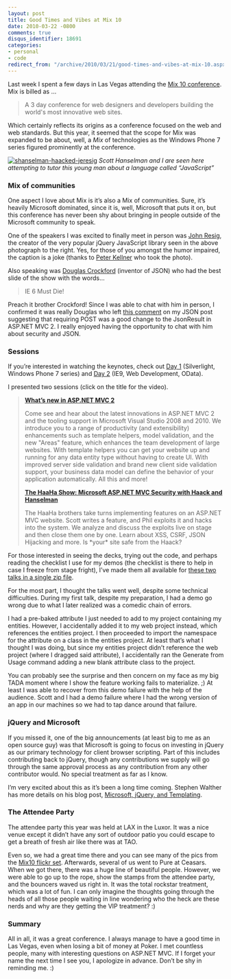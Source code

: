 ```yaml
---
layout: post
title: Good Times and Vibes at Mix 10
date: 2010-03-22 -0800
comments: true
disqus_identifier: 18691
categories:
- personal
- code
redirect_from: "/archive/2010/03/21/good-times-and-vibes-at-mix-10.aspx/"
---
```


Last week I spent a few days in Las Vegas attending the [Mix 10
conference](http://live.visitmix.com/ "Mix 10 website"). Mix is billed
as …

> A 3 day conference for web designers and developers building the
> world's most innovative web sites.

Which certainly reflects its origins as a conference focused on the web
and web standards. But this year, it seemed that the scope for Mix was
expanded to be about, well, a *Mix* of technologies as the Windows Phone
7 series figured prominently at the conference.

[![shanselman-haacked-jeresig](https://haacked.com/images/haacked_com/WindowsLiveWriter/Mix10_E26B/shanselman-haacked-jeresig_thumb.jpg "shanselman-haacked-jeresig")](https://haacked.com/images/haacked_com/WindowsLiveWriter/Mix10_E26B/shanselman-haacked-jeresig.jpg)
*Scott Hanselman and I are seen here attempting to tutor this young man
about a language called “JavaScript”*

### Mix of communities

One aspect I love about Mix is it’s also a Mix of communities. Sure,
it’s heavily Microsoft dominated, since it is, well, Microsoft that puts
it on, but this conference has never been shy about bringing in people
outside of the Microsoft community to speak.

One of the speakers I was excited to finally meet in person was [John
Resig](http://ejohn.org/ "John Resig"), the creator of the very popular
jQuery JavaScript library seen in the above photograph to the right.
Yes, for those of you amongst the humor impaired, the caption is a joke
(thanks to [Peter Kellner](http://peterkellner.net/ "Peter Kellner") who
took the photo).

Also speaking was [Douglas
Crockford](http://www.crockford.com/ "Douglas Crockford") (inventor of
JSON) who had the best slide of the show with the words…

> IE 6 Must Die!

Preach it brother Crockford! Since I was able to chat with him in
person, I confirmed it was really Douglas who left [this
comment](https://haacked.com/archive/2009/06/26/too-late-to-change-json.aspx#72568 "Is it too late to change JSON")
on my JSON post suggesting that requiring POST was a good change to the
JsonResult in ASP.NET MVC 2. I really enjoyed having the opportunity to
chat with him about security and JSON.

### Sessions

If you’re interested in watching the keynotes, check out [Day
1](http://live.visitmix.com/MIX10/Sessions/KEY01 "Day 1 keynote")
(Silverlight, Windows Phone 7 series) and [Day
2](http://live.visitmix.com/MIX10/Sessions/KEY02 "Day 2 keynote") (IE9,
Web Development, OData).

I presented two sessions (click on the title for the video).

> **[What’s new in ASP.NET MVC
> 2](http://live.visitmix.com/MIX10/Sessions/FT04 "Session FT04 Video")** 
>
> Come see and hear about the latest innovations in ASP.NET MVC 2 and
> the tooling support in Microsoft Visual Studio 2008 and 2010. We
> introduce you to a range of productivity (and extensibility)
> enhancements such as template helpers, model validation, and the new
> "Areas" feature, which enhances the team development of large
> websites. With template helpers you can get your website up and
> running for any data entity type without having to create UI. With
> improved server side validation and brand new client side validation
> support, your business data model can define the behavior of your
> application automatically. All this and more!
>
> **[The HaaHa Show: Microsoft ASP.NET MVC Security with Haack and
> Hanselman](http://live.visitmix.com/MIX10/Sessions/FT05 "Session FT05 Video")**
>
> The HaaHa brothers take turns implementing features on an ASP.NET MVC
> website. Scott writes a feature, and Phil exploits it and hacks into
> the system. We analyze and discuss the exploits live on stage and then
> close them one by one. Learn about XSS, CSRF, JSON Hijacking and more.
> Is \*your\* site safe from the Haack?

For those interested in seeing the decks, trying out the code, and
perhaps reading the checklist I use for my demos (the checklist is there
to help in case I freeze from stage fright), I’ve made them all
available for [these two talks in a single zip
file](http://demo.haacked.com/presentations/phil-mix10-demos.zip "My Mix10 Demos").

For the most part, I thought the talks went well, despite some technical
difficulties. During my first talk, despite my preparation, I had a demo
go wrong due to what I later realized was a comedic chain of errors.

I had a pre-baked attribute I just needed to add to my project
containing my entities. However, I accidentally added it to my web
project instead, which references the entities project. I then proceeded
to import the namespace for the attribute on a class in the entities
project. At least that’s what I thought I was doing, but since my
entities project didn’t reference the web project (where I dragged said
attribute), I accidentally ran the Generate from Usage command adding a
new blank attribute class to the project.

You can probably see the surprise and then concern on my face as my big
TADA moment where I show the feature working fails to materialize. ;) At
least I was able to recover from this demo failure with the help of the
audience. Scott and I had a demo failure where I had the wrong version
of an app in our machines so we had to tap dance around that failure.

### jQuery and Microsoft

If you missed it, one of the big announcements (at least big to me as an
open source guy) was that Microsoft is going to focus on investing in
jQuery as our primary technology for client browser scripting. Part of
this includes contributing back to jQuery, though any contributions we
supply will go through the same approval process as any contribution
from any other contributor would. No special treatment as far as I know.

I’m very excited about this as it’s been a long time coming. Stephen
Walther has more details on his blog post, [Microsoft, jQuery, and
Templating](http://stephenwalther.com/blog/archive/2010/03/16/microsoft-jquery-and-templating.aspx "Microsoft, jQuery, Templating").

### The Attendee Party

The attendee party this year was held at LAX in the Luxor. It was a nice
venue except it didn’t have any sort of outdoor patio you could escape
to get a breath of fresh air like there was at TAO.

Even so, we had a great time there and you can see many of the pics from
the [Mix10 flickr
set](http://www.flickr.com/photos/mixevent/sets/72157622942879062/).
Afterwards, several of us went to Pure at Ceasars. When we got there,
there was a huge line of beautiful people. However, we were able to go
up to the rope, show the stamps from the attendee party, and the
bouncers waved us right in. It was the total rockstar treatment, which
was a lot of fun. I can only imagine the thoughts going through the
heads of all those people waiting in line wondering who the heck are
these nerds and why are they getting the VIP treatment? :)

### Summary

All in all, it was a great conference. I always manage to have a good
time in Las Vegas, even when losing a bit of money at Poker. I met
countless people, many with interesting questions on ASP.NET MVC. If I
forget your name the next time I see you, I apologize in advance. Don’t
be shy in reminding me. :)

